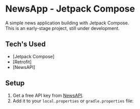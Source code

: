# NewsApp - Jetpack Compose

A simple news application building with Jetpack Compose.  
This is an early-stage project, still under development.

## Tech's Used
- [Jetpack Compose]
- [Retrofit] 
- [NewsAPI]

## Setup
1. Get a free API key from [NewsAPI](https://newsapi.org/).  
2. Add it to your `local.properties` or `gradle.properties` file:

